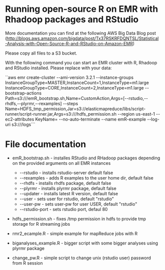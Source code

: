 Running open-source R on EMR with Rhadoop packages and RStudio
=====================

More documentation you can find at the following AWS Big Data Blog post (http://blogs.aws.amazon.com/bigdata/post/Tx37RSKRFDQNTSL/Statistical-Analysis-with-Open-Source-R-and-RStudio-on-Amazon-EMR)

Please copy all files to a S3 bucket.

With the following command you can start an EMR cluster with R, Rhadoop and RStudio installed. Please replace <YOUR-X> with your data:

``aws emr create-cluster --ami-version 3.2.1 --instance-groups InstanceGroupType=MASTER,InstanceCount=1,InstanceType=m1.large InstanceGroupType=CORE,InstanceCount=2,InstanceType=m1.large --bootstrap-actions  Path=s3://<YOUR-Bucket>/emR_bootstrap.sh,Name=CustomAction,Args=[--rstudio,--rhdfs,--plyrmr,--rexamples] --steps Name=HDFS_tmp_permission,Jar=s3://elasticmapreduce/libs/script-runner/script-runner.jar,Args=s3://<YOUR-BUCKET>/hdfs_permission.sh  --region us-east-1 --ec2-attributes KeyName=<YOUR-SSH-KEY> --no-auto-terminate --name emR-example --log-uri s3://<YOUR-LOG-BUCKET>/logs```


File documentation
=====================
* emR_bootstrap.sh - installes RStudio and RHadoop packages depending on the provided arguments on all EMR instances
  * --rstudio - installs rstudio-server default false
  * --rexamples - adds R examples to the user home dir, default false
  * --rhdfs - installs rhdfs package, default false
  * --plyrmr - installs plyrmr package, default false
  * --updater - installs latest R version, default false
  * --user - sets user for rstudio, default "rstudio"
  * --user-pw - sets user-pw for user USER, default "rstudio"
  * --rstudio-port - sets rstudio port, defaul 80
* hdfs_permission.sh - fixes /tmp permission in hdfs to provide tmp storage for R streaming jobs

* rmr2_ecample.R - simple example for mapReduce jobs with R
* biganalyses_example.R - bigger script with some bigger analyses using plyrmr package
* change_pw.R - simple script to change unix (rstudio user) password from R session
